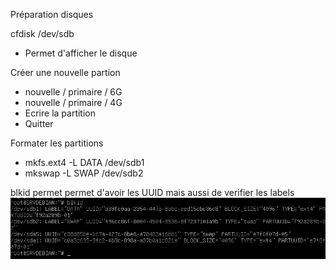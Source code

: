 Préparation disques

cfdisk /dev/sdb 
+ Permet d'afficher le disque


Créer une nouvelle partion 
+ nouvelle / primaire / 6G
+ nouvelle / primaire / 4G
+ Ecrire la partition
+ Quitter


Formater les partitions
+ mkfs.ext4 -L DATA /dev/sdb1
+ mkswap -L SWAP /dev/sdb2

blkid permet permet d'avoir les UUID mais aussi de verifier les labels 
![LABEL & UUID](VirtualBox_Checkpoint1-SRVDEBIAN_04_04_2025_12_55_23_LABEL.png)







